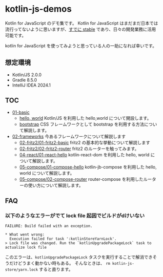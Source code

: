 # kotlin-js-demos

Kotlin for JavaScript のデモ集です。
Kotlin for JavaScript はまだまだ日本では流行ってないように思いますが、[すでに stable](https://kotlinlang.org/docs/components-stability.html) であり、日々の開発業務に活用可能です。

kotlin for JavaScript を使ってみようと思っている人の一助になれば幸いです。

## 想定環境

- Kotlin/JS 2.0.0
- Gradle 8.5.0
- IntelliJ IDEA 2024.1

## TOC

- [01-basic](01-basic/README.md)
  - [hello, world](01-basic/01-hello-world/README.md) Kotlin/JS を利用した hello,world について開設します。
  - [bootstrap](01-basic/02-bootstrap/README.md) CSS フレームワークとして bootstrap を利用する方法について解説します。
- [02-frameworks](02-frameworks/README.md) 今あるフレームワークについて解説します
  - [02-fritz2/01-fritz2-basic](02-frameworks/02-fritz2/01-fritz2-basic/README.md) fritz2 の基本的な挙動について解説します
  - [02-fritz2/02-fritz2-router](02-frameworks/02-fritz2/02-fritz2-router/README.md) fritz2 のルーターを触ってみます。
  - [04-react/01-react-hello](02-frameworks/04-react/01-react-hello/README.md) kotlin-react-dom を利用した hello, world について解説します。
  - [05-compose/01-compose-hello](02-frameworks/05-compose/01-compose-hello/README.md) kotlin-jb-compose を利用した hello, world について解説します。
  - [05-compose/02-compose-router](02-frameworks/05-compose/02-routing-compose/README.md) router-compose を利用したルーターの使い方について解説します。

## FAQ

### 以下のようなエラーがでて lock file 起因でビルドがdけいない
    
    FAILURE: Build failed with an exception.
    
    * What went wrong:
      Execution failed for task ':kotlinStoreYarnLock'.
    > Lock file was changed. Run the `kotlinUpgradePackageLock` task to actualize lock file

このエラーは、`kotlinUpgradePackageLock` タスクを実行することで解消できそうだけどうまく動かない時もある。
そんなときは、 `rm kotlin-js-store/yarn.lock` すると直ります。 
